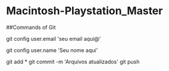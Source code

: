 # Macintosh-Playstation_Master

##Commands of Git

git config user.email 'seu email aqui@'

git config user.name 'Seu nome aqui'

git add *
git commit -m 'Arquivos atualizados'
git push
